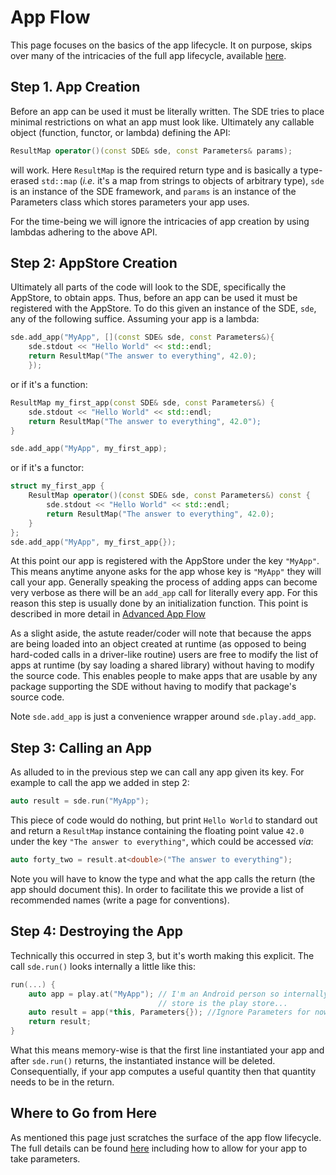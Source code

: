 App Flow
========

This page focuses on the basics of the app lifecycle.  It on purpose, skips 
over many of the intricacies of the full app lifecycle, available 
[here](dox/AdvancedAppFlow.md).  

Step 1. App Creation
--------------------

Before an app can be used it must be literally written.  The SDE tries to place
minimal restrictions on what an app must look like.  Ultimately any callable
object (function, functor, or lambda) defining the API:

```.cpp
ResultMap operator()(const SDE& sde, const Parameters& params); 
```

will work.  Here `ResultMap` is the required return type and is basically a 
type-erased `std::map` (*i.e.* it's a map from strings to objects of arbitrary
type), `sde` is an instance of the SDE framework, and `params` is an 
instance of the Parameters class which stores parameters your app uses.  

For the time-being we will ignore the intricacies of app creation by using 
lambdas adhering to the above API.

Step 2: AppStore Creation
-------------------------

Ultimately all parts of the code will look to the SDE, specifically the 
AppStore, to obtain apps.  Thus, before an app can be used it must be 
registered with the AppStore.  To do this given an instance of the SDE, 
`sde`,  any of the following suffice. Assuming your app is a lambda:

```.cpp
sde.add_app("MyApp", [](const SDE& sde, const Parameters&){
    sde.stdout << "Hello World" << std::endl;
    return ResultMap("The answer to everything", 42.0);
    });
```

or if it's a function:

```.cpp
ResultMap my_first_app(const SDE& sde, const Parameters&) {
    sde.stdout << "Hello World" << std::endl;
    return ResultMap("The answer to everything", 42.0");
}

sde.add_app("MyApp", my_first_app);
```

or if it's a functor:

```.cpp
struct my_first_app {
    ResultMap operator()(const SDE& sde, const Parameters&) const {
        sde.stdout << "Hello World" << std::endl;
        return ResultMap("The answer to everything", 42.0);
    }
};
sde.add_app("MyApp", my_first_app{});
```

At this point our app is registered with the AppStore under the key `"MyApp"`.  
This means anytime anyone asks for the app whose key is `"MyApp"` they will 
call your app.  Generally speaking the process of adding apps can become 
very verbose as there will be an `add_app` call for literally every app.  For
this reason this step is usually done by an initialization function.  This point
is described in more detail in [Advanced App Flow](dox/AdvancedAppFlow.md)

As a slight aside, the astute reader/coder will note that because the apps are 
being loaded into an object created at runtime (as opposed to being 
hard-coded calls in a driver-like routine) users are free to modify the list 
of apps at runtime (by say loading a shared library) without having to modify
the source code.  This enables people to make apps that are usable by any 
package supporting the SDE without having to modify that package's source 
code.

Note `sde.add_app` is just a convenience wrapper around `sde.play.add_app`.

Step 3: Calling an App
----------------------

As alluded to in the previous step we can call any app given its key.  For 
example to call the app we added in step 2:

```.cpp
auto result = sde.run("MyApp");
```

This piece of code would do nothing, but print `Hello World` to standard out and
return a `ResultMap` instance containing the floating point value `42.0` under
the key `"The answer to everything"`, which could be accessed *via*:

```.cpp
auto forty_two = result.at<double>("The answer to everything");
```

Note you will have to know the type and what the app calls the return (the 
app should document this).  In order to facilitate this we provide a list of
recommended names (write a page for conventions).

Step 4: Destroying the App
--------------------------

Technically this occurred in step 3, but it's worth making this explicit.  The
call `sde.run()` looks internally a little like this:

```.cpp
run(...) {
    auto app = play.at("MyApp"); // I'm an Android person so internally the app
                                 // store is the play store...
    auto result = app(*this, Parameters{}); //Ignore Parameters for now
    return result;
}
```  

What this means memory-wise is that the first line instantiated your app and 
after `sde.run()` returns, the instantiated instance will be deleted.  
Consequentially, if your app computes a useful quantity then that quantity needs
to be in the return.

Where to Go from Here
---------------------

As mentioned this page just scratches the surface of the app flow lifecycle. 
The full details can be found [here](dox/AdvancedAppFlow.md) including how to
allow for your app to take parameters.

